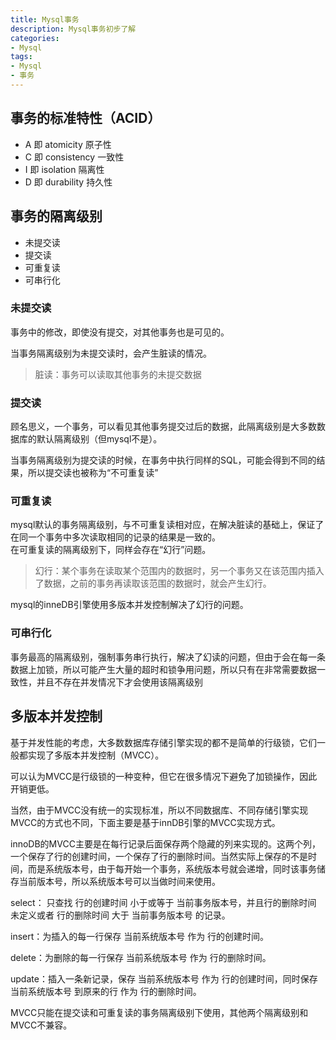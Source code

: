 ```yaml
---
title: Mysql事务
description: Mysql事务初步了解
categories:
- Mysql
tags:
- Mysql
- 事务
---
```


## 事务的标准特性（ACID）
- A 即 atomicity    原子性
- C 即 consistency  一致性
- I 即 isolation 隔离性
- D 即 durability 持久性

## 事务的隔离级别
- 未提交读
- 提交读
- 可重复读
- 可串行化

### 未提交读
事务中的修改，即使没有提交，对其他事务也是可见的。  

当事务隔离级别为未提交读时，会产生脏读的情况。
> 脏读：事务可以读取其他事务的未提交数据

### 提交读
顾名思义，一个事务，可以看见其他事务提交过后的数据，此隔离级别是大多数数据库的默认隔离级别（但mysql不是）。
  
当事务隔离级别为提交读的时候，在事务中执行同样的SQL，可能会得到不同的结果，所以提交读也被称为“不可重复读”

### 可重复读
mysql默认的事务隔离级别，与不可重复读相对应，在解决脏读的基础上，保证了在同一个事务中多次读取相同的记录的结果是一致的。   
在可重复读的隔离级别下，同样会存在“幻行”问题。
> 幻行：某个事务在读取某个范围内的数据时，另一个事务又在该范围内插入了数据，之前的事务再读取该范围的数据时，就会产生幻行。  

mysql的inneDB引擎使用多版本并发控制解决了幻行的问题。

### 可串行化
事务最高的隔离级别，强制事务串行执行，解决了幻读的问题，但由于会在每一条数据上加锁，所以可能产生大量的超时和锁争用问题，所以只有在非常需要数据一致性，并且不存在并发情况下才会使用该隔离级别  

## 多版本并发控制
基于并发性能的考虑，大多数数据库存储引擎实现的都不是简单的行级锁，它们一般都实现了多版本并发控制（MVCC）。  

可以认为MVCC是行级锁的一种变种，但它在很多情况下避免了加锁操作，因此开销更低。  

当然，由于MVCC没有统一的实现标准，所以不同数据库、不同存储引擎实现MVCC的方式也不同，下面主要是基于innDB引擎的MVCC实现方式。  

innoDB的MVCC主要是在每行记录后面保存两个隐藏的列来实现的。这两个列，一个保存了行的创建时间，一个保存了行的删除时间。当然实际上保存的不是时间，而是系统版本号，由于每开始一个事务，系统版本号就会递增，同时该事务储存当前版本号，所以系统版本号可以当做时间来使用。  

select： 只查找 行的创建时间 小于或等于 当前事务版本号，并且行的删除时间 未定义或者 行的删除时间 大于 当前事务版本号 的记录。  

insert：为插入的每一行保存 当前系统版本号 作为 行的创建时间。  

delete：为删除的每一行保存 当前系统版本号 作为 行的删除时间。  

update：插入一条新记录，保存 当前系统版本号 作为 行的创建时间，同时保存 当前系统版本号 到原来的行 作为 行的删除时间。   

MVCC只能在提交读和可重复读的事务隔离级别下使用，其他两个隔离级别和MVCC不兼容。  

